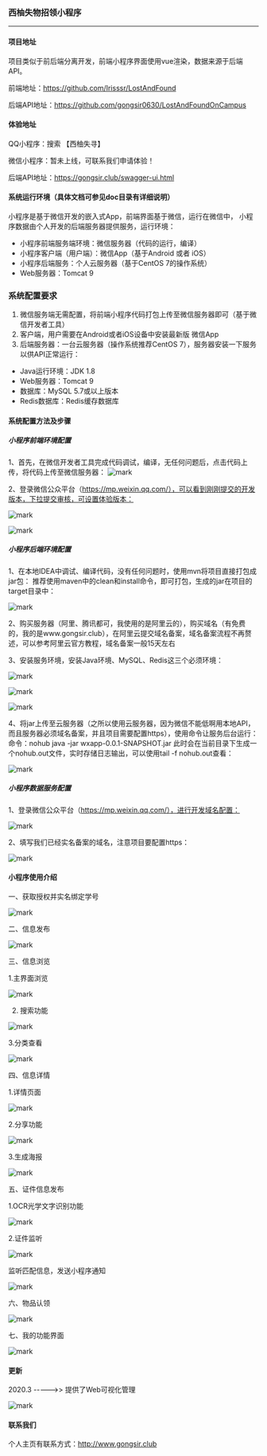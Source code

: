 ### 西柚失物招领小程序

<hr/>

#### 项目地址
项目类似于前后端分离开发，前端小程序界面使用vue渲染，数据来源于后端API。

前端地址：https://github.com/Irisssr/LostAndFound

后端API地址：https://github.com/gongsir0630/LostAndFoundOnCampus

#### 体验地址

QQ小程序：搜索 【西柚失寻】

微信小程序：暂未上线，可联系我们申请体验！

后端API地址：https://gongsir.club/swagger-ui.html

#### 系统运行环境（具体文档可参见doc目录有详细说明）

小程序是基于微信开发的嵌入式App，前端界面基于微信，运行在微信中，
小程序数据由个人开发的后端服务器提供服务，运行环境：
- 小程序前端服务端环境：微信服务器（代码的运行，编译）
- 小程序客户端（用户端）：微信App（基于Android 或者 iOS）
- 小程序后端服务：个人云服务器（基于CentOS 7的操作系统）
- Web服务器：Tomcat 9

### 系统配置要求

1.	微信服务端无需配置，将前端小程序代码打包上传至微信服务器即可（基于微信开发者工具）
2.	客户端，用户需要在Android或者iOS设备中安装最新版 微信App
3.	后端服务器：一台云服务器（操作系统推荐CentOS 7），服务器安装一下服务以供API正常运行：
- Java运行环境：JDK 1.8
- Web服务器：Tomcat 9
- 数据库：MySQL 5.7或以上版本
- Redis数据库：Redis缓存数据库

#### 系统配置方法及步骤

##### 小程序前端环境配置

1、首先，在微信开发者工具完成代码调试，编译，无任何问题后，点击代码上传，将代码上传至微信服务器：
![mark](http://q7y42mue4.bkt.clouddn.com/blog/20200401/kzv5BIoREgdf.png?imageslim)
 
2、登录微信公众平台（https://mp.weixin.qq.com/），可以看到刚刚提交的开发版本，下拉提交审核，可设置体验版本：

 ![mark](http://q7y42mue4.bkt.clouddn.com/blog/20200401/E0zu4dUiGCbW.png?imageslim)
 
 ![mark](http://q7y42mue4.bkt.clouddn.com/blog/20200401/T6Yq5Qpfjzr9.png?imageslim)
 
##### 小程序后端环境配置
1、在本地IDEA中调试、编译代码，没有任何问题时，使用mvn将项目直接打包成jar包：
推荐使用maven中的clean和install命令，即可打包，生成的jar在项目的target目录中：

![mark](http://q7y42mue4.bkt.clouddn.com/blog/20200401/jqoqmgEDGsQ1.png?imageslim)
 
2、购买服务器（阿里、腾讯都可，我使用的是阿里云的），购买域名（有免费的，我的是www.gongsir.club），在阿里云提交域名备案，域名备案流程不再赘述，可以参考阿里云官方教程，域名备案一般15天左右

3、安装服务环境，安装Java环境、MySQL、Redis这三个必须环境：

 ![mark](http://q7y42mue4.bkt.clouddn.com/blog/20200401/VIUtVFsvznSQ.png?imageslim)
 
 ![mark](http://q7y42mue4.bkt.clouddn.com/blog/20200401/tSJzHRNLOA8i.png?imageslim)
 
 ![mark](http://q7y42mue4.bkt.clouddn.com/blog/20200401/Cm3vQ5fCpEp0.png?imageslim)
 
 
4、将jar上传至云服务器（之所以使用云服务器，因为微信不能低啊用本地API，而且服务器必须域名备案，并且项目需要配置https），使用命令让服务后台运行：
命令：nohub java -jar wxapp-0.0.1-SNAPSHOT.jar
此时会在当前目录下生成一个nohub.out文件，实时存储日志输出，可以使用tail -f nohub.out查看：

 ![mark](http://q7y42mue4.bkt.clouddn.com/blog/20200401/hoCIWUGtD7Cw.png?imageslim)
 
##### 小程序数据服务配置
1、登录微信公众平台（https://mp.weixin.qq.com/），进行开发域名配置：

 ![mark](http://q7y42mue4.bkt.clouddn.com/blog/20200401/vqa3i11nodTj.png?imageslim)
 
2、填写我们已经实名备案的域名，注意项目要配置https：

![mark](http://q7y42mue4.bkt.clouddn.com/blog/20200401/nvDmdL5qyXaq.png?imageslim)
 
#### 小程序使用介绍
一、获取授权并实名绑定学号

 ![mark](http://q7y42mue4.bkt.clouddn.com/blog/20200401/28t139OzPtV2.png?imageslim)
 
二、信息发布

 ![mark](http://q7y42mue4.bkt.clouddn.com/blog/20200401/spVsObRnL7bv.png?imageslim)
 
三、信息浏览

1.主界面浏览

![mark](http://q7y42mue4.bkt.clouddn.com/blog/20200401/5K1oICLcIoix.png?imageslim)
 
2. 搜索功能

![mark](http://q7y42mue4.bkt.clouddn.com/blog/20200401/VGW1g2KvHgmj.png?imageslim)
 
3.分类查看

![mark](http://q7y42mue4.bkt.clouddn.com/blog/20200401/GUSAJvakv36A.png?imageslim)
 
四、信息详情

1.详情页面

![mark](http://q7y42mue4.bkt.clouddn.com/blog/20200401/wigmmx7l9uXP.png?imageslim)
 
2.分享功能
 
 ![mark](http://q7y42mue4.bkt.clouddn.com/blog/20200401/J3c7y38dGpDW.png?imageslim)

3.生成海报

![mark](http://q7y42mue4.bkt.clouddn.com/blog/20200401/mmIHv6Eb2RJx.png?imageslim)
 
五、证件信息发布 

1.OCR光学文字识别功能

![mark](http://q7y42mue4.bkt.clouddn.com/blog/20200401/c4iyvYYFhGJC.png?imageslim)
 
2.证件监听

![mark](http://q7y42mue4.bkt.clouddn.com/blog/20200401/LMn45qYJMxPD.png?imageslim)
 
监听匹配信息，发送小程序通知

![mark](http://q7y42mue4.bkt.clouddn.com/blog/20200401/6ugR3s4AcVYK.png?imageslim)
 
六、物品认领
 
![mark](http://q7y42mue4.bkt.clouddn.com/blog/20200401/B2iyJrDmQKx7.png?imageslim)
 
七、我的功能界面

![mark](http://q7y42mue4.bkt.clouddn.com/blog/20200401/hH6pLtEc7j9K.png?imageslim)

#### 更新

2020.3 ----->> 提供了Web可视化管理

![mark](http://q7y42mue4.bkt.clouddn.com/blog/20200401/NRkcmROSGbUF.png?imageslim)
 
#### 联系我们

个人主页有联系方式：http://www.gongsir.club
